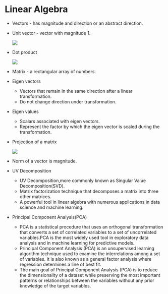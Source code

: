 # Linear Algebra

- Vectors - has magnitude and direction or an abstract direction.

- Unit vector - vector with magnitude 1.
  
  ![](https://i.ytimg.com/vi/fMa7bu7gKNo/maxresdefault.jpg)

- Dot product
  
   ![](https://andymath.com/wp-content/uploads/2019/07/dot-product-2.jpg)
  
- Matrix - a rectangular array of numbers.

- Eigen vectors
  - Vectors that remain in the same direction after a linear transformation.
  - Do not change direction under transformation.

- Eigen values
  - Scalars associated with eigen vectors.
  - Represent the factor by which the eigen vector is scaled during the transformation.

- Projection of a matrix
  
  ![](https://th.bing.com/th/id/OIP.zFxXa3BscVhg4ndLUF4IKQAAAA?rs=1&pid=ImgDetMain)

- Norm of a vector is magnitude.

- UV Decomposition
  - UV Decomposition,more commonly known as Singular Value Decomposition(SVD).
  - Matrix factorization technique that decomposes a matrix into three other matrices.
  - A powerful tool in linear algebra with numerous applications in data science and machine learning.

- Principal Component Analysis(PCA)
  -  PCA is a statistical procedure that uses an orthogonal transformation that converts a set of correlated variables to a set of uncorrelated variables.PCA is the most widely used tool in exploratory data analysis and in machine learning for predictive models.
  -  Principal Component Analysis (PCA) is an unsupervised learning algorithm technique used to examine the interrelations among a set of variables. It is also known as a general factor analysis where regression determines a line of best fit.
  -  The main goal of Principal Component Analysis (PCA) is to reduce the dimensionality of a dataset while preserving the most important patterns or relationships between the variables without any prior knowledge of the target variables.  
      

 
